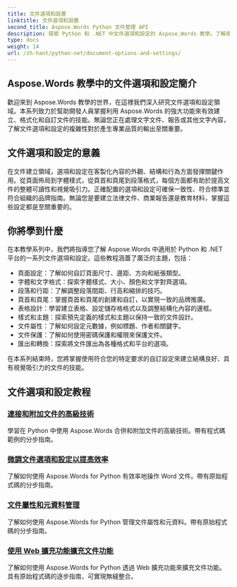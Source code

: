 ```yaml
---
title: 文件選項和設置
linktitle: 文件選項和設置
second_title: Aspose.Words Python 文件管理 API
description: 探索 Python 和 .NET 中文件選項和設定的 Aspose.Words 教學。了解使用逐步指南和原始程式碼範例來最佳化文件建立和格式設定。
type: docs
weight: 14
url: /zh-hant/python-net/document-options-and-settings/
---
```


## Aspose.Words 教學中的文件選項和設定簡介

歡迎來到 Aspose.Words 教學的世界，在這裡我們深入研究文件選項和設定領域。本系列致力於幫助開發人員掌握利用 Aspose.Words 的強大功能來有效建立、格式化和自訂文件的技能。無論您正在處理文字文件、報告或其他文字內容，了解文件選項和設定的複雜性對於產生專業品質的輸出至關重要。

## 文件選項和設定的意義

在文件建立領域，選項和設定在客製化內容的外觀、結構和行為方面發揮關鍵作用。從頁面佈局到字體樣式，從頁首和頁尾到段落格式，每個方面都有助於提高文件的整體可讀性和視覺吸引力。正確配置的選項和設定可確保一致性、符合標準並符合組織的品牌指南。無論您是要建立法律文件、商業報告還是教育材料，掌握這些設定都是至關重要的。

## 你將學到什麼

在本教學系列中，我們將指導您了解 Aspose.Words 中適用於 Python 和 .NET 平台的一系列文件選項和設定。這些教程涵蓋了廣泛的主題，包括：

- 頁面設定：了解如何自訂頁面尺寸、邊距、方向和紙張類型。
- 字體和文字格式：探索字體樣式、大小、顏色和文字對齊選項。
- 段落和行距：了解調整段落間距、行高和縮排的技巧。
- 頁首和頁尾：掌握頁首和頁尾的創建和自訂，以實現一致的品牌推廣。
- 表格設計：學習建立表格、設定儲存格格式以及調整結構化內容的邊框。
- 樣式和主題：探索預先定義的樣式和主題以保持一致的文件設計。
- 文件屬性：了解如何設定元數據，例如標題、作者和關鍵字。
- 文件保護：了解如何使用密碼保護和權限來保護文件。
- 匯出和轉換：探索將文件匯出為各種格式和平台的選項。

在本系列結束時，您將掌握使用符合您的特定要求的自訂設定來建立結構良好、具有視覺吸引力的文件的技能。

## 文件選項和設定教程
### [連接和附加文件的高級技術](./join-append-documents/)
學習在 Python 中使用 Aspose.Words 合併和附加文件的高級技術。帶有程式碼範例的分步指南。
### [微調文件選項和設定以提高效率](./manage-document-options-settings/)
了解如何使用 Aspose.Words for Python 有效率地操作 Word 文件。帶有原始程式碼的分步指南。
### [文件屬性和元資料管理](./document-properties-metadata/)
了解如何使用 Aspose.Words for Python 管理文件屬性和元資料。帶有原始程式碼的分步指南。
### [使用 Web 擴充功能擴充文件功能](./document-functionality-web-extensions/)
了解如何使用 Aspose.Words for Python 透過 Web 擴充功能來擴充文件功能。具有原始程式碼的逐步指南，可實現無縫整合。
